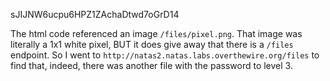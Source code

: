 sJIJNW6ucpu6HPZ1ZAchaDtwd7oGrD14

The html code referenced an image `/files/pixel.png`. That image was literally a 1x1 white pixel, BUT it does give away that there is a `/files` endpoint. So I went to `http://natas2.natas.labs.overthewire.org/files` to find that, indeed, there was another file with the password to level 3.
